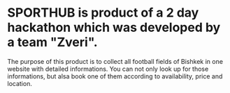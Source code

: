 # SPORTHUB is product of a 2 day hackathon which was developed by a team "Zveri". 
The purpose of this product is to collect all football fields of Bishkek in one website with detailed informations.
You can not only look up for those informations, but alsa book one of them according to availability, price and location.
